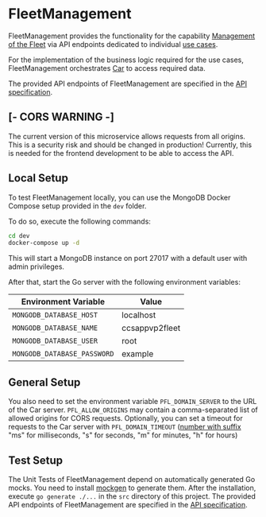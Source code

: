 # FleetManagement

FleetManagement provides the functionality for the capability [Management of the Fleet](https://git.scc.kit.edu/cm-tm/cm-team/projectwork/pse/0-doc-ccs-app-v-2/-/blob/main/pages/capabilities.md) via API endpoints dedicated to individual [use cases](https://git.scc.kit.edu/cm-tm/cm-team/projectwork/pse/0-doc-ccs-app-v-2/-/blob/main/pages/use_case_diagram.md). 

For the implementation of the business logic required for the use cases, FleetManagement orchestrates [Car](https://git.scc.kit.edu/cm-tm/cm-team/projectwork/pse/domain/d-carimpl) to access required data.

The provided API endpoints of FleetManagement are specified in the [API specification](https://git.scc.kit.edu/cm-tm/cm-team/projectwork/pse/application/p-fleetmanagementdesign). 

## [- CORS WARNING -] 

The current version of this microservice allows requests from all origins. This is a security risk and should be changed in production!
Currently, this is needed for the frontend development to be able to access the API.


## Local Setup
To test FleetManagement locally, you can use the MongoDB Docker Compose setup provided in the `dev` folder.

To do so, execute the following commands:
```bash
cd dev
docker-compose up -d
```

This will start a MongoDB instance on port 27017 with a default user with admin privileges.

After that, start the Go server with the following environment variables:

| Environment Variable        | Value           |
|-----------------------------|-----------------|
| `MONGODB_DATABASE_HOST`     | localhost       |
| `MONGODB_DATABASE_NAME`     | ccsappvp2fleet  |
| `MONGODB_DATABASE_USER`     | root            |
| `MONGODB_DATABASE_PASSWORD` | example         |

## General Setup
You also need to set the environment variable `PFL_DOMAIN_SERVER` to the URL of the Car server.
`PFL_ALLOW_ORIGINS` may contain a comma-separated list of allowed origins for CORS requests.
Optionally, you can set a timeout for requests to the Car server with `PFL_DOMAIN_TIMEOUT`
([number with suffix](https://pkg.go.dev/time#ParseDuration)
"ms" for milliseconds, "s" for seconds, "m" for minutes, "h" for hours)

## Test Setup
The Unit Tests of FleetManagement depend on automatically generated Go mocks.
You need to install [mockgen](https://github.com/golang/mock#installation) to generate them.
After the installation, execute `go generate ./...` in the `src` directory of this project.
The provided API endpoints of FleetManagement are specified in the [API specification](https://git.scc.kit.edu/cm-tm/cm-team/projectwork/pse/application/p-fleetmanagementdesign). 
